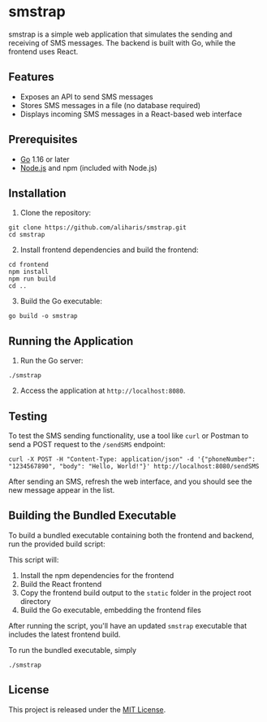 # smstrap

smstrap is a simple web application that simulates the sending and receiving of SMS messages. The backend is built with Go, while the frontend uses React.

## Features

- Exposes an API to send SMS messages
- Stores SMS messages in a file (no database required)
- Displays incoming SMS messages in a React-based web interface

## Prerequisites

- [Go](https://golang.org/doc/install) 1.16 or later
- [Node.js](https://nodejs.org/en/download/) and npm (included with Node.js)

## Installation

1. Clone the repository:

```
git clone https://github.com/aliharis/smstrap.git
cd smstrap
```

2. Install frontend dependencies and build the frontend:

```
cd frontend
npm install
npm run build
cd ..
```

3. Build the Go executable:

`go build -o smstrap`

## Running the Application

1. Run the Go server:

`./smstrap`

2. Access the application at `http://localhost:8080`.

## Testing

To test the SMS sending functionality, use a tool like `curl` or Postman to send a POST request to the `/sendSMS` endpoint:

`curl -X POST -H "Content-Type: application/json" -d '{"phoneNumber": "1234567890", "body": "Hello, World!"}' http://localhost:8080/sendSMS`

After sending an SMS, refresh the web interface, and you should see the new message appear in the list.

## Building the Bundled Executable

To build a bundled executable containing both the frontend and backend, run the provided build script:

This script will:

1. Install the npm dependencies for the frontend
2. Build the React frontend
3. Copy the frontend build output to the `static` folder in the project root directory
4. Build the Go executable, embedding the frontend files

After running the script, you'll have an updated `smstrap` executable that includes the latest frontend build.

To run the bundled executable, simply

`./smstrap`

## License

This project is released under the [MIT License](LICENSE).

